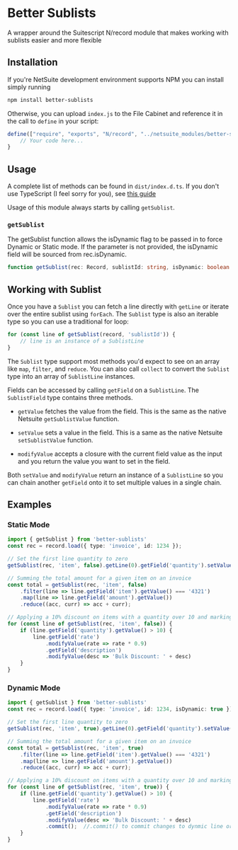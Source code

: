 # Better Sublists

A wrapper around the Suitescript N/record module that makes working with sublists easier and more flexible

## Installation

If you're NetSuite development environment supports NPM you can install simply running 

```bash
npm install better-sublists
```

Otherwise, you can upload `index.js` to the File Cabinet and reference it in the call to `define` in your script:

```js
define(["require", "exports", "N/record", "../netsuite_modules/better-sublists/index"], function (require, exports, record, betterSublists) {
    // Your code here...
}
```


## Usage

A complete list of methods can be found in `dist/index.d.ts`. If you don't use TypeScript (I feel sorry for you), see [this guide](https://www.typescriptlang.org/docs/handbook/declaration-files/by-example.html)

Usage of this module always starts by calling `getSublist`.

### `getSublist`
The getSublist function allows the isDynamic flag to be passed in to force Dynamic or Static mode. If the parameter is not provided, the isDynamic field will be sourced from rec.isDynamic.

```ts
function getSublist(rec: Record, sublistId: string, isDynamic: boolean | null = null): Sublist
```
## Working with Sublist

Once you have a `Sublist` you can fetch a line directly with `getLine` or iterate over the entire sublist using `forEach`. The `Sublist` type is also an iterable type so you can use a traditional for loop:

```ts
for (const line of getSublist(record, 'sublistId')) {
    // line is an instance of a SublistLine
}
```

The `Sublist` type support most methods you'd expect to see on an array like `map`, `filter`, and `reduce`. You can also call `collect` to convert the `Sublist` type into an array of `SublistLine` instances.

Fields can be accessed by calling `getField` on a `SublistLine`. The `SublistField` type contains three methods.

- `getValue` fetches the value from the field. This is the same as the native Netsuite `getSublistValue` function.

- `setValue` sets a value in the field. This is a same as the native Netsuite `setSublistValue` function.

- `modifyValue` accepts a closure with the current field value as the input and you return the value you want to set in the field.

Both `setValue` and `modifyValue` return an instance of a `SublistLine` so you can chain another `getField` onto it to set multiple values in a single chain.

## Examples

### Static Mode
```ts
import { getSublist } from 'better-sublists'
const rec = record.load({ type: 'invoice', id: 1234 });

// Set the first line quantity to zero
getSublist(rec, 'item', false).getLine(0).getField('quantity').setValue(0);

// Summing the total amount for a given item on an invoice
const total = getSublist(rec, 'item', false)
    .filter(line => line.getField('item').getValue() === '4321')
    .map(line => line.getField('amount').getValue())
    .reduce((acc, curr) => acc + curr);

// Applying a 10% discount on items with a quantity over 10 and marking the item as discounted
for (const line of getSublist(rec, 'item', false)) {
    if (line.getField('quantity').getValue() > 10) {
        line.getField('rate')
            .modifyValue(rate => rate * 0.9)
            .getField('description')
            .modifyValue(desc => 'Bulk Discount: ' + desc)
    }
}

```

### Dynamic Mode
```ts
import { getSublist } from 'better-sublists'
const rec = record.load({ type: 'invoice', id: 1234, isDynamic: true });

// Set the first line quantity to zero
getSublist(rec, 'item', true).getLine(0).getField('quantity').setValue(0).commit();

// Summing the total amount for a given item on an invoice
const total = getSublist(rec, 'item', true)
    .filter(line => line.getField('item').getValue() === '4321')
    .map(line => line.getField('amount').getValue())
    .reduce((acc, curr) => acc + curr);

// Applying a 10% discount on items with a quantity over 10 and marking the item as discounted
for (const line of getSublist(rec, 'item', true)) {
    if (line.getField('quantity').getValue() > 10) {
        line.getField('rate')
            .modifyValue(rate => rate * 0.9)
            .getField('description')
            .modifyValue(desc => 'Bulk Discount: ' + desc)
            .commit();  //.commit() to commit changes to dynmic line or .cancel() to abort changes
    }
}

```

